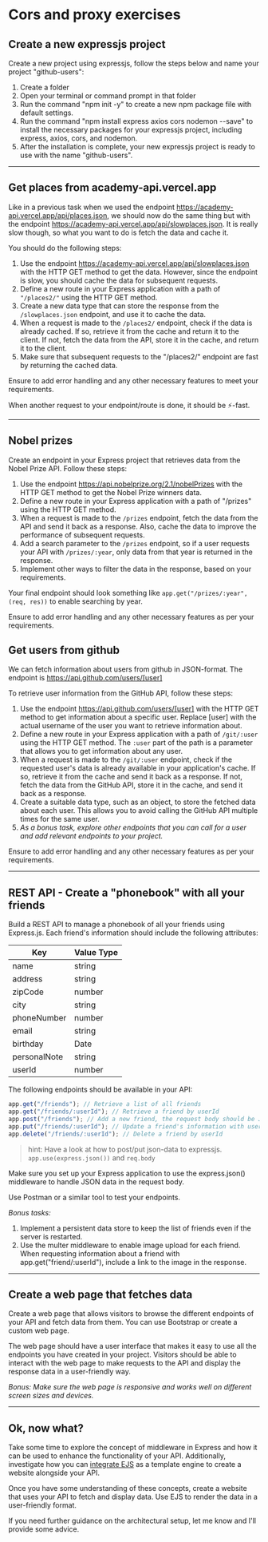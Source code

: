# Cors and proxy exercises

## Create a new expressjs project

Create a new project using expressjs, follow the steps below and name your project "github-users":

1. Create a folder
1. Open your terminal or command prompt in that folder
1. Run the command "npm init -y" to create a new npm package file with default settings.
1. Run the command "npm install express axios cors nodemon --save" to install the necessary packages for your expressjs project, including express, axios, cors, and nodemon.
1. After the installation is complete, your new expressjs project is ready to use with the name "github-users".

---

## Get places from academy-api.vercel.app

Like in a previous task when we used the endpoint https://academy-api.vercel.app/api/places.json, we should now do the same thing but with the endpoint https://academy-api.vercel.app/api/slowplaces.json. It is really slow though, so what you want to do is fetch the data and cache it.

You should do the following steps:

1. Use the endpoint https://academy-api.vercel.app/api/slowplaces.json with the HTTP GET method to get the data. However, since the endpoint is slow, you should cache the data for subsequent requests.
1. Define a new route in your Express application with a path of `"/places2/"` using the HTTP GET method.
1. Create a new data type that can store the response from the `/slowplaces.json` endpoint, and use it to cache the data.
1. When a request is made to the `/places2/` endpoint, check if the data is already cached. If so, retrieve it from the cache and return it to the client. If not, fetch the data from the API, store it in the cache, and return it to the client.
1. Make sure that subsequent requests to the "/places2/" endpoint are fast by returning the cached data.

Ensure to add error handling and any other necessary features to meet your requirements.

When another request to your endpoint/route is done, it should be ⚡-fast.

---

## Nobel prizes

Create an endpoint in your Express project that retrieves data from the Nobel Prize API. Follow these steps:

1. Use the endpoint https://api.nobelprize.org/2.1/nobelPrizes with the HTTP GET method to get the Nobel Prize winners data.
1. Define a new route in your Express application with a path of "/prizes" using the HTTP GET method.
1. When a request is made to the `/prizes` endpoint, fetch the data from the API and send it back as a response. Also, cache the data to improve the performance of subsequent requests.
1. Add a search parameter to the `/prizes` endpoint, so if a user requests your API with `/prizes/:year`, only data from that year is returned in the response.
1. Implement other ways to filter the data in the response, based on your requirements.

Your final endpoint should look something like `app.get("/prizes/:year", (req, res))` to enable searching by year.

Ensure to add error handling and any other necessary features as per your requirements.

## Get users from github

We can fetch information about users from github in JSON-format. The endpoint is https://api.github.com/users/[user]

To retrieve user information from the GitHub API, follow these steps:

1. Use the endpoint https://api.github.com/users/[user] with the HTTP GET method to get information about a specific user. Replace [user] with the actual username of the user you want to retrieve information about.
1. Define a new route in your Express application with a path of `/git/:user` using the HTTP GET method. The `:user` part of the path is a parameter that allows you to get information about any user.
1. When a request is made to the `/git/:user` endpoint, check if the requested user's data is already available in your application's cache. If so, retrieve it from the cache and send it back as a response. If not, fetch the data from the GitHub API, store it in the cache, and send it back as a response.
1. Create a suitable data type, such as an object, to store the fetched data about each user. This allows you to avoid calling the GitHub API multiple times for the same user.
1. _As a bonus task, explore other endpoints that you can call for a user and add relevant endpoints to your project._

Ensure to add error handling and any other necessary features as per your requirements.

---

## REST API - Create a "phonebook" with all your friends

Build a REST API to manage a phonebook of all your friends using Express.js. Each friend's information should include the following attributes:

| Key          | Value Type |
| ------------ | ---------- |
| name         | string     |
| address      | string     |
| zipCode      | number     |
| city         | string     |
| phoneNumber  | number     |
| email        | string     |
| birthday     | Date       |
| personalNote | string     |
| userId       | number     |

The following endpoints should be available in your API:

```javascript
app.get("/friends"); // Retrieve a list of all friends
app.get("/friends/:userId"); // Retrieve a friend by userId
app.post("/friends"); // Add a new friend, the request body should be JSON
app.put("/friends/:userId"); // Update a friend's information with userId, the request body should be JSON
app.delete("/friends/:userId"); // Delete a friend by userId
```

> hint: Have a look at how to post/put json-data to expressjs. `app.use(express.json())` and `req.body`

Make sure you set up your Express application to use the express.json() middleware to handle JSON data in the request body.

Use Postman or a similar tool to test your endpoints.

_Bonus tasks:_

1. Implement a persistent data store to keep the list of friends even if the server is restarted.
1. Use the multer middleware to enable image upload for each friend. When requesting information about a friend with app.get("friend/:userId"), include a link to the image in the response.

---

## Create a web page that fetches data

Create a web page that allows visitors to browse the different endpoints of your API and fetch data from them. You can use Bootstrap or create a custom web page.

The web page should have a user interface that makes it easy to use all the endpoints you have created in your project. Visitors should be able to interact with the web page to make requests to the API and display the response data in a user-friendly way.

_Bonus: Make sure the web page is responsive and works well on different screen sizes and devices._

---

## Ok, now what?

Take some time to explore the concept of middleware in Express and how it can be used to enhance the functionality of your API.
Additionally, investigate how you can [integrate EJS](https://blog.logrocket.com/how-to-use-ejs-template-node-js-application/) as a template engine to create a website alongside your API.

Once you have some understanding of these concepts, create a website that uses your API to fetch and display data. Use EJS to render the data in a user-friendly format.

If you need further guidance on the architectural setup, let me know and I'll provide some advice.
